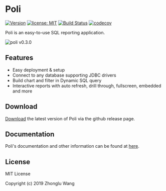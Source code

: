 # Poli

[![Version](https://img.shields.io/badge/Version-0.4.0-0065FF.svg)](#)
[![license: MIT](https://img.shields.io/badge/license-MIT-orange.svg)](https://opensource.org/licenses/MIT)
[![Build Status](https://travis-ci.org/shzlw/poli.svg?branch=master)](https://travis-ci.org/shzlw/poli)
[![codecov](https://codecov.io/gh/shzlw/poli/branch/master/graph/badge.svg)](https://codecov.io/gh/shzlw/poli)

Poli is an easy-to-use SQL reporting application.

![poli v0.3.0](https://github.com/shzlw/poli/blob/master/docs/_images/poli_0.3.0.gif)

## Features

* Easy deployment & setup
* Connect to any database supporting JDBC drivers
* Build chart and filter in Dynamic SQL query
* Interactive reports with auto refresh, drill through, fullscreen, embedded and more

## Download

[Download](https://github.com/shzlw/poli/releases) the latest version of Poli via the github release page.

## Documentation

Poli's documentation and other information can be found at [here](https://shzlw.github.io/poli/).

## License

MIT License

Copyright (c) 2019 Zhonglu Wang
